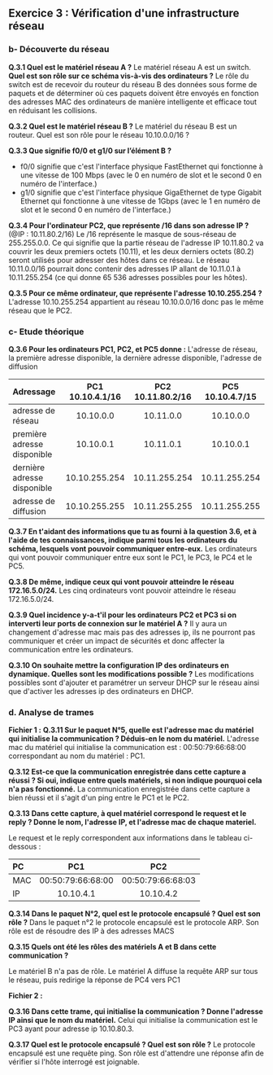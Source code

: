 ## Exercice 3 : Vérification d'une infrastructure réseau 

### b- Découverte du réseau
**Q.3.1 Quel est le matériel réseau A ?** Le matériel réseau A est un switch.
**Quel est son rôle sur ce schéma vis-à-vis des ordinateurs ?**
Le rôle du switch est de recevoir du routeur du réseau B des données sous forme de paquets et de 
déterminer où ces paquets doivent être envoyés en fonction des adresses MAC des ordinateurs de manière intelligente et efficace tout en réduisant les collisions.

**Q.3.2 Quel est le matériel réseau B ?** Le matériel du réseau B est un routeur.
Quel est son rôle pour le réseau 10.10.0.0/16 ?

**Q.3.3 Que signifie f0/0 et g1/0 sur l’élément B ?**
- f0/0 signifie que c'est l'interface physique FastEthernet qui fonctionne à une vitesse de 100 Mbps (avec le 0 en numéro de slot et le second 0 en numéro de l'interface.) 
- g1/0 signifie que c'est l'interface physique GigaEthernet de type Gigabit Ethernet qui fonctionne à une vitesse de 1Gbps (avec le 1 en numéro de slot et le second 0 en numéro de l'interface.)  

**Q.3.4 Pour l'ordinateur PC2, que représente /16 dans son adresse IP ?** (@IP : 10.11.80.2/16)
Le /16 représente le masque de sous-réseau de 255.255.0.0. 
Ce qui signifie que la partie réseau de l'adresse IP 10.11.80.2 va couvrir les deux premiers octets (10.11), et les deux derniers octets (80.2) seront utilisés pour adresser des hôtes dans ce réseau.
Le réseau 10.11.0.0/16 pourrait donc contenir des adresses IP allant de 10.11.0.1 à 10.11.255.254 (ce qui donne 65 536 adresses possibles pour les hôtes).

**Q.3.5 Pour ce même ordinateur, que représente l'adresse 10.10.255.254 ?**
L'adresse 10.10.255.254 appartient au réseau 10.10.0.0/16 donc pas le même réseau que le PC2.

### c- Etude théorique

**Q.3.6 Pour les ordinateurs PC1, PC2, et PC5 donne :**
L'adresse de réseau, la première adresse disponible, la dernière adresse disponible, l'adresse de diffusion

Adressage | PC1 10.10.4.1/16 | PC2 10.11.80.2/16 | PC5 10.10.4.7/15
 :--- | :---: | :---: | :---: 
adresse de réseau | 10.10.0.0 | 10.11.0.0 | 10.10.0.0
première adresse disponible | 10.10.0.1 | 10.11.0.1 | 10.10.0.1
dernière adresse disponible | 10.10.255.254 | 10.11.255.254 | 10.11.255.254
adresse de diffusion | 10.10.255.255 | 10.11.255.255 | 10.11.255.255

**Q.3.7 En t'aidant des informations que tu as fourni à la question 3.6, et à l'aide de tes connaissances, indique parmi tous les ordinateurs du schéma, lesquels vont pouvoir communiquer entre-eux.**
Les ordinateurs qui vont pouvoir communiquer entre eux sont le PC1, le PC3, le PC4 et le PC5. 

**Q.3.8 De même, indique ceux qui vont pouvoir atteindre le réseau 172.16.5.0/24.**
Les cinq ordinateurs vont pouvoir atteindre le réseau 172.16.5.0/24. 

**Q.3.9 Quel incidence y-a-t'il pour les ordinateurs PC2 et PC3 si on interverti leur ports de connexion sur le matériel A ?**
Il y aura un changement d'adresse mac mais pas des adresses ip, ils ne pourront pas communiquer et créer un impact de sécurités et donc affecter la communication entre les ordinateurs. 

**Q.3.10 On souhaite mettre la configuration IP des ordinateurs en dynamique. Quelles sont les modifications possible ?**
Les modifications possibles sont d'ajouter et paramétrer un serveur DHCP sur le réseau ainsi que  d'activer les adresses ip des ordinateurs en DHCP.

### d. Analyse de trames
**Fichier 1 :**
**Q.3.11 Sur le paquet N°5, quelle est l'adresse mac du matériel qui initialise la communication ? Déduis-en le nom du matériel.**
L'adresse mac du matériel qui initialise la communication est : 00:50:79:66:68:00 correspondant au nom du matériel : PC1.  

**Q.3.12 Est-ce que la communication enregistrée dans cette capture a réussi ? Si oui, indique entre quels matériels, si non indique pourquoi cela n'a pas fonctionné.**
La communication enregistrée dans cette capture a bien réussi et il s'agit d'un ping entre le PC1 et le PC2. 

**Q.3.13 Dans cette capture, à quel matériel correspond le request et le reply ? Donne le nom, l'adresse IP, et l'adresse mac de chaque materiel.**

Le request et le reply correspondent aux informations dans le tableau ci-dessous : 

| PC | PC1 | PC2 |
| :--- | :----: | :----: |
| MAC |  00:50:79:66:68:00  | 00:50:79:66:68:03  |
| IP | 10.10.4.1  | 10.10.4.2  |

**Q.3.14 Dans le paquet N°2, quel est le protocole encapsulé ? Quel est son rôle ?**
Dans le paquet n°2 le protocole encapsulé est le protocole ARP. Son rôle est de résoudre des IP à des adresses MACS 

**Q.3.15 Quels ont été les rôles des matériels A et B dans cette communication ?**

Le matériel B n'a pas de rôle.
Le matériel A diffuse la requête ARP sur tous le réseau, puis redirige la réponse de PC4 vers PC1

**Fichier 2 :**

**Q.3.16 Dans cette trame, qui initialise la communication ? Donne l'adresse IP ainsi que le nom du matériel.**
Celui qui initialise la communication est le PC3 ayant pour adresse ip 10.10.80.3.

**Q.3.17 Quel est le protocole encapsulé ? Quel est son rôle ?**
Le protocole encapsulé est une requête ping. Son rôle est d'attendre une réponse afin de vérifier si l'hôte interrogé est joignable.

